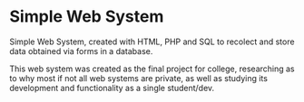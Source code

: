 # Simple Web System
 Simple Web System, created with HTML, PHP and SQL to recolect and store data obtained via forms in a database.

 This web system was created as the final project for college, researching as to why most if not all web systems are private, as well as studying its
 development and functionality as a single student/dev.
